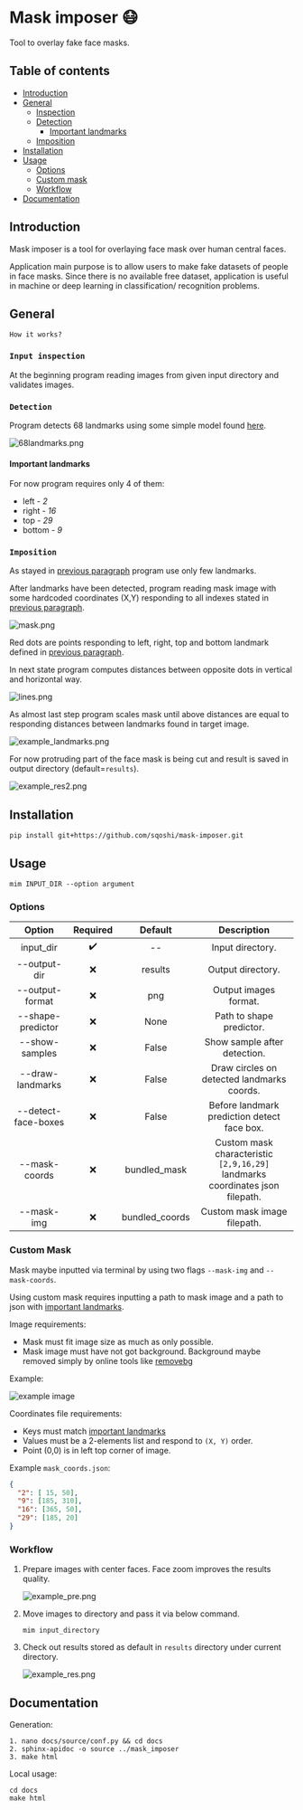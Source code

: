 # Mask imposer 😷

Tool to overlay fake face masks.

## Table of contents

- [Introduction](#introduction)
- [General](#general)
    - [Inspection](#input-inspection)
    - [Detection](#detection)
        - [Important landmarks](#important-landmarks)
    - [Imposition](#imposition)
- [Installation](#installation)
- [Usage](#usage)
    - [Options](#options)
    - [Custom mask](#custom-mask)
    - [Workflow](#workflow)
- [Documentation](#documentation)

## Introduction

Mask imposer is a tool for overlaying face mask over human central faces.

Application main purpose is to allow users to make fake datasets of people in face masks. Since there is no available
free dataset, application is useful in machine or deep learning in classification/ recognition problems.

## General

`How it works?`

### `Input inspection`

At the beginning program reading images from given input directory and validates images.

### `Detection`

Program detects 68 landmarks using some simple model
found [here]("http://dlib.net/files/shape_predictor_68_face_landmarks.dat.bz2").

![68landmarks.png](docs/.readme_media/68landmarks.png)

#### Important landmarks

For now program requires only 4 of them:

- left - _2_
- right - _16_
- top - _29_
- bottom - _9_

### `Imposition`

As stayed in [previous paragraph](#important-landmarks) program use only few landmarks.

After landmarks have been detected, program reading mask image with some hardcoded coordinates (X,Y) responding to all
indexes stated in [previous paragraph](#important-landmarks).

![mask.png](docs/.readme_media/points.png)

Red dots are points responding to left, right, top and bottom landmark defined
in [previous paragraph](#important-landmarks).

In next state program computes distances between opposite dots in vertical and horizontal way.

![lines.png](docs/.readme_media/lines.png)

As almost last step program scales mask until above distances are equal to responding distances between landmarks found
in target image.

![example_landmarks.png](docs/.readme_media/example_landmarks.png)

For now protruding part of the face mask is being cut and result is saved in output directory (default=`results`).

![example_res2.png](docs/.readme_media/example_res2.png)

## Installation

```shell
pip install git+https://github.com/sqoshi/mask-imposer.git
```

## Usage

```
mim INPUT_DIR --option argument
```

### Options

| Option | Required | Default | Description |
|:----:|:----:|:----:|:----:|
| input_dir | ✔️ | -- | Input directory. |
| --output-dir | ❌ | results | Output directory. |
| --output-format | ❌ | png | Output images format. |
| --shape-predictor | ❌ | None | Path to shape predictor. |
| --show-samples | ❌ | False | Show sample after detection. |
| --draw-landmarks | ❌ | False | Draw circles on detected landmarks coords. |
| --detect-face-boxes | ❌ | False | Before landmark prediction detect face box. |
| --mask-coords | ❌ | bundled_mask | Custom mask characteristic `[2,9,16,29]` landmarks coordinates json filepath. |
| --mask-img | ❌ | bundled_coords | Custom mask image filepath. |

### Custom Mask

Mask maybe inputted via terminal by using two flags `--mask-img` and `--mask-coords`.

Using custom mask requires inputting a path to mask image and a path to json
with [important landmarks](#important-landmarks).

Image requirements:

- Mask must fit image size as much as only possible.
- Mask image must have not got background. Background maybe removed simply by online tools
  like [removebg](https://www.remove.bg/)

Example:

![example image](mask_imposer/bundled/set_02/mask_image.png)

Coordinates file requirements:

- Keys must match [important landmarks](#important-landmarks)
- Values must be a 2-elements list and respond to `(X, Y)` order.
- Point (0,0) is in left top corner of image.

Example `mask_coords.json`:

```json
{
  "2": [ 15, 50],
  "9": [185, 310],
  "16": [365, 50],
  "29": [185, 20]
}
```

### Workflow

1. Prepare images with center faces. Face zoom improves the results quality.

   ![example_pre.png](docs/.readme_media/example_pre.png)

2. Move images to directory and pass it via below command.
    ```
    mim input_directory
    ```

3. Check out results stored as default in `results` directory under current directory.

   ![example_res.png](docs/.readme_media/example_res.png)

## Documentation

Generation:

```
1. nano docs/source/conf.py && cd docs 
2. sphinx-apidoc -o source ../mask_imposer
3. make html
```

Local usage:

```shell
cd docs
make html
```